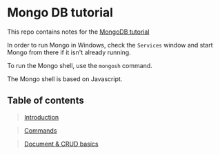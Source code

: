 # Mongo DB tutorial

This repo contains notes for the [MongoDB tutorial](https://checkout.udemy.com/course/mongodb-the-complete-developers-guide/learn)

In order to run Mongo in Windows, check the `Services` window and start Mongo from there if it isn't already running.

To run the Mongo shell, use the `mongosh` command.

The Mongo shell is based on Javascript.

## Table of contents

> [Introduction](./chapters/introduction/Introduction.md)

> [Commands](./chapters/commands/Commands.md)

> [Document & CRUD basics](./chapters/crud-basics/CrudBasics.md)